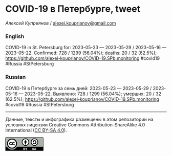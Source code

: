 COVID-19 в Петербурге, tweet
============================

*Алексей Куприянов* /
<a href="mailto:alexei.kouprianov@gmail.com" class="email">alexei.kouprianov@gmail.com</a>

### English

<!-- COVID-19 in St. Petersburg for: 2023-05-23 --- 2023-05-29 / 2023-05-16 --- 2023-05-22. Сonfirmed: 728 / 1299 (56.04%); hospitalized: 0 /  0 (NaN%); deaths: 20 / 32 (62.5%); https://github.com/alexei-kouprianov/COVID-19.SPb.monitoring #covid19 #Russia #StPetersburg -->

COVID-19 in St. Petersburg for: 2023-05-23 — 2023-05-29 / 2023-05-16 —
2023-05-22. Сonfirmed: 728 / 1299 (56.04%); deaths: 20 / 32 (62.5%);
<a href="https://github.com/alexei-kouprianov/COVID-19.SPb.monitoring" class="uri">https://github.com/alexei-kouprianov/COVID-19.SPb.monitoring</a>
\#covid19 \#Russia \#StPetersburg

### Russian

<!-- COVID-19 в Петербурге за семь дней: 2023-05-23 --- 2023-05-29 / 2023-05-16 --- 2023-05-22. Выявлено: 728 / 1299 (56.04%); госпитализировано: 0 /  0 (NaN%); умерших: 20 / 32 (62.5%); https://github.com/alexei-kouprianov/COVID-19.SPb.monitoring #covid19 #Russia #StPetersburg -->

COVID-19 в Петербурге за семь дней: 2023-05-23 — 2023-05-29 / 2023-05-16
— 2023-05-22. Выявлено: 728 / 1299 (56.04%); умерших: 20 / 32 (62.5%);
<a href="https://github.com/alexei-kouprianov/COVID-19.SPb.monitoring" class="uri">https://github.com/alexei-kouprianov/COVID-19.SPb.monitoring</a>
\#covid19 \#Russia \#StPetersburg

------------------------------------------------------------------------

Данные, тексты и инфографика размещены в этом репозитории на условиях
лицензии Creative Commons Attribution-ShareAlike 4.0 International ([CC
BY-SA 4.0](https://creativecommons.org/licenses/by-sa/4.0/)).

![](../misc/CC-BY-SA-icon.png "CC-BY-SA")
